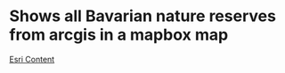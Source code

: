 # Shows all Bavarian nature reserves from arcgis in a mapbox map

[Esri Content](https://hub.arcgis.com/datasets/esri-de-content::naturschutzgebiete-bayern)
